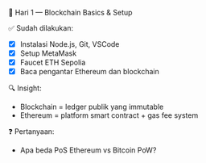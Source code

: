 🧠 Hari 1 — Blockchain Basics & Setup

✅ Sudah dilakukan:
- [x] Instalasi Node.js, Git, VSCode
- [x] Setup MetaMask
- [x] Faucet ETH Sepolia
- [x] Baca pengantar Ethereum dan blockchain

🔍 Insight:
- Blockchain = ledger publik yang immutable
- Ethereum = platform smart contract + gas fee system

❓ Pertanyaan:
- Apa beda PoS Ethereum vs Bitcoin PoW?
